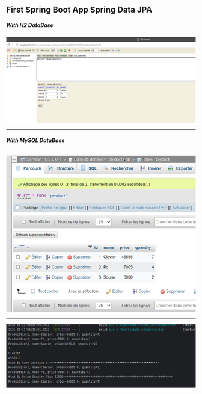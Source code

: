 <h2>First Spring Boot App Spring Data JPA</h2>
<h5>With H2 DataBase</h5>

<img src="Captures/img.png"/>
<hr/>
<h5>With MySQL DataBase</h5>
<img src="Captures/img_1.png" />
<hr/>
<img src="Captures/img_2.png" />
